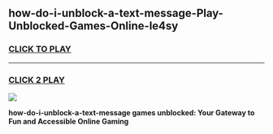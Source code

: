 
## how-do-i-unblock-a-text-message-Play-Unblocked-Games-Online-le4sy
<h3>
<a href="https://premium76.site?title=how-do-i-unblock-a-text-message&ref=25A">CLICK TO PLAY</a></h3>
<hr>

<h3>
<a href="https://premium76.site?title=how-do-i-unblock-a-text-message&ref=25A">CLICK 2 PLAY</a>
  
</h3>

<a href="https://premium76.site?title=how-do-i-unblock-a-text-message&ref=25A"><img src="https://clearcache.store/games.png"></a>


**how-do-i-unblock-a-text-message games unblocked: Your Gateway to Fun and Accessible Online Gaming**
